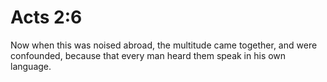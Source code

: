 # Acts 2:6

Now when this was noised abroad, the multitude came together, and were confounded, because that every man heard them speak in his own language.